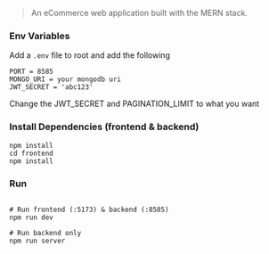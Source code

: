 > An eCommerce web application built with the MERN stack.

### Env Variables

Add a `.env` file to root and add the following

```
PORT = 8585
MONGO_URI = your mongodb uri
JWT_SECRET = 'abc123'
```

Change the JWT_SECRET and PAGINATION_LIMIT to what you want

### Install Dependencies (frontend & backend)

```
npm install
cd frontend
npm install
```

### Run

```

# Run frontend (:5173) & backend (:8585)
npm run dev

# Run backend only
npm run server
```
